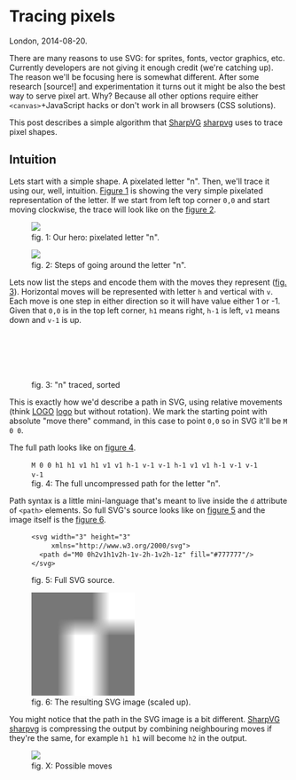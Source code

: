# Tracing pixels

London, 2014-08-20.

There are many reasons to use SVG: for sprites, fonts, vector
graphics, etc. Currently developers are not giving it enough credit
(we're catching up). The reason we'll be focusing here is somewhat
different. After some research [source!] and experimentation it turns
out it might be also the best way to serve pixel art. Why?  Because
all other options require either `<canvas>`+JavaScript hacks or don't
work in all browsers (CSS solutions).

This post describes a simple algorithm that [SharpVG] [sharpvg] uses
to trace pixel shapes.

## Intuition

Lets start with a simple shape. A pixelated letter "n". Then, we'll
trace it using our, well, intuition. [Figure 1](#fig1) is showing the
very simple pixelated representation of the letter. If we start from left top corner `0,0` and start moving clockwise, the trace will look like on the [figure 2](#fig2).

<figure id="fig1" class="center">
  <object data="tracing-pixels-images/n-big.svg" type="image/svg+xml">
    <img src="tracing-pixels-images/n-big.png">
  </object>

  <figcaption>
    fig. 1: Our hero: pixelated letter "n".
  </figcaption>
</figure>

<figure id="fig2" class="center">
  <object data="tracing-pixels-images/steps.svg"
          type="image/svg+xml">
    <img src="tracing-pixels-images/steps.png">
  </object>

  <figcaption>
    fig. 2: Steps of going around the letter "n".
  </figcaption>
</figure>

Lets now list the steps and encode them with the moves they represent
([fig. 3](#fig3)). Horizontal moves will be represented with letter
`h` and vertical with `v`. Each move is one step in either direction
so it will have value either 1 or -1. Given that `0,0` is in the top
left corner, `h1` means right, `h-1` is left, `v1` means down and
`v-1` is up.

<figure id="fig3" class="center">
  <svg width="27" height="40">
    <use xlink:href="tracing-pixels-images/moves.svg#move0001wl" />
  </svg>
  <svg width="27" height="40">
    <use xlink:href="tracing-pixels-images/moves.svg#move0011wl" />
  </svg>
  <svg width="27" height="40">
    <use xlink:href="tracing-pixels-images/moves.svg#move0010wl" />
  </svg>
  <svg width="27" height="40">
    <use xlink:href="tracing-pixels-images/moves.svg#move1001wl_right" />
  </svg>
  <svg width="27" height="40">
    <use xlink:href="tracing-pixels-images/moves.svg#move0010wl" />
  </svg>
  <svg width="27" height="40">
    <use xlink:href="tracing-pixels-images/moves.svg#move1010wl" />
  </svg>
  <svg width="27" height="40">
    <use xlink:href="tracing-pixels-images/moves.svg#move1000wl" />
  </svg>
  <svg width="27" height="40">
    <use xlink:href="tracing-pixels-images/moves.svg#move0100wl" />
  </svg>
  <svg width="27" height="40">
    <use xlink:href="tracing-pixels-images/moves.svg#move0101wl" />
  </svg>
  <svg width="27" height="40">
    <use xlink:href="tracing-pixels-images/moves.svg#move1001wl_left" />
  </svg>
  <svg width="27" height="40">
    <use xlink:href="tracing-pixels-images/moves.svg#move1110wl" />
  </svg>
  <svg width="27" height="40">
    <use xlink:href="tracing-pixels-images/moves.svg#move1010wl" />
  </svg>
  <svg width="27" height="40">
    <use xlink:href="tracing-pixels-images/moves.svg#move1000wl" />
  </svg>
  <svg width="27" height="40">
    <use xlink:href="tracing-pixels-images/moves.svg#move0100wl" />
  </svg>
  <svg width="27" height="40">
    <use xlink:href="tracing-pixels-images/moves.svg#move0101wl" />
  </svg>
  <svg width="27" height="40">
    <use xlink:href="tracing-pixels-images/moves.svg#move0101wl" />
  </svg>

  <figcaption>
    fig. 3: "n" traced, sorted
  </figcaption>
</figure>

This is exactly how we'd describe a path in SVG, using relative
movements (think [LOGO] [logo] but without rotation). We mark the
starting point with absolute "move there" command, in this case to
point `0,0` so in SVG it'll be `M 0 0`.

The full path looks like on [figure 4](#fig4).

<figure id="fig4">
  <code>M 0 0 h1 h1 v1 h1 v1 v1 h-1 v-1 v-1 h-1 v1 v1 h-1 v-1 v-1 v-1</code>

  <figcaption>
    fig. 4: The full uncompressed path for the letter "n".
  </figcaption>
</figure>

Path syntax is a little mini-language that's meant to live inside the
`d` attribute of `<path>` elements. So full SVG's source looks
like on [figure 5](#fig5) and the image itself is the [figure 6](#fig6).

<figure id="fig5">
  <pre><code>&lt;svg width="3" height="3"
     xmlns="ht<span>tp://</span>www.w3.org/2000/svg"&gt;
  &lt;path d="M0 0h2v1h1v2h-1v-2h-1v2h-1z" fill="#777777"/&gt;
&lt;/svg&gt;</code></pre>

  <figcaption>
    fig. 5: Full SVG source.
  </figcaption>
</figure>

<figure id="fig6" class="center">
  <img src="tracing-pixels-images/n.svg" width="186" height="186">

  <figcaption>
    fig. 6: The resulting SVG image (scaled up).
  </figcaption>
</figure>

You might notice that the path in the SVG image is a bit
different. [SharpVG] [sharpvg] is compressing the output by combining
neighbouring moves if they're the same, for example `h1 h1` will
become `h2` in the output.

<figure id="figx" class="center">
  <object data="tracing-pixels-images/moves.svg" type="image/svg+xml">
    <img src="tracing-pixels-images/moves.png">
  </object>

  <figcaption>
    fig. X: Possible moves
  </figcaption>
</figure>

[sharpvg]: https://github.com/brainshave/sharpvg
[logo]: http://en.wikipedia.org/wiki/Logo_(programming_language)

